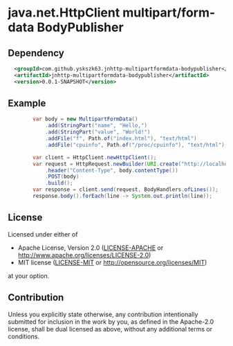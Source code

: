 # java.net.HttpClient multipart/form-data BodyPublisher

## Dependency

```xml
  <groupId>com.github.yskszk63.jnhttp-multipartformdata-bodypublisher</groupId>
  <artifactId>jnhttp-multipartformdata-bodypublisher</artifactId>
  <version>0.0.1-SNAPSHOT</version>
```

## Example

```java
        var body = new MultipartFormData()
            .add(StringPart("name", "Hello,")
            .add(StringPart("value", "World!")
            .addFile("f", Path.of("index.html"), "text/html")
            .addFile("cpuinfo", Path.of("/proc/cpuinfo"), "text/html");

        var client = HttpClient.newHttpClient();
        var request = HttpRequest.newBuilder(URI.create("http://localhost:8080/"))
            .header("Content-Type", body.contentType())
            .POST(body)
            .build();
        var response = client.send(request, BodyHandlers.ofLines());
        response.body().forEach(line -> System.out.println(line));
```

## License

Licensed under either of

 * Apache License, Version 2.0
   ([LICENSE-APACHE](LICENSE-APACHE) or http://www.apache.org/licenses/LICENSE-2.0)
 * MIT license
   ([LICENSE-MIT](LICENSE-MIT) or http://opensource.org/licenses/MIT)

at your option.

## Contribution

Unless you explicitly state otherwise, any contribution intentionally submitted
for inclusion in the work by you, as defined in the Apache-2.0 license, shall be
dual licensed as above, without any additional terms or conditions.
